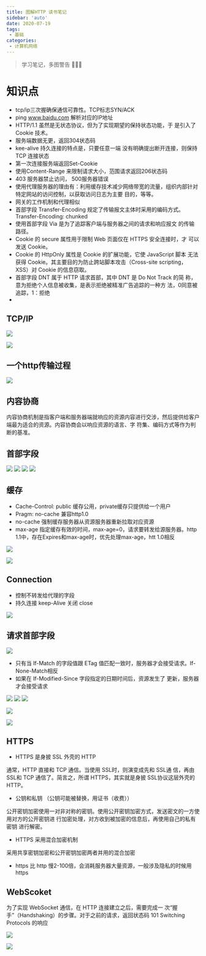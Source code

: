 ```yaml
---
title: 图解HTTP 读书笔记
sidebar: 'auto'
date: 2020-07-19
tags:
 - 基础
categories:
 - 计算机网络
---
```


> 学习笔记，多图警告 🚫🚫🚫
<!-- more -->

# 知识点
* tcp/ip三次握确保通信可靠性。TCP标志SYN/ACK
* ping www.baidu.com 解析对应的IP地址
* HTTP/1.1 虽然是无状态协议，但为了实现期望的保持状态功能，于 是引入了 Cookie 技术。
* 服务端数据无更，返回304状态码
* kee-alive 持久连接的特点是，只要任意一端 没有明确提出断开连接，则保持 TCP 连接状态
* 第一次连接服务端返回Set-Cookie
* 使用Content-Range 来限制请求大小，范围请求返回206状态码
* 403 服务器禁止访问， 500服务器错误
* 使用代理服务器的理由有：利用缓存技术减少网络带宽的流量，组织内部针对特定网站的访问控制，以获取访问日志为主要 目的，等等。
* 网关的工作机制和代理相似
* 首部字段 Transfer-Encoding 规定了传输报文主体时采用的编码方式。Transfer-Encoding: chunked
* 使用首部字段 Via 是为了追踪客户端与服务器之间的请求和响应报文 的传输路径。
* Cookie 的 secure 属性用于限制 Web 页面仅在 HTTPS 安全连接时，才 可以发送 Cookie。
* Cookie 的 HttpOnly 属性是 Cookie 的扩展功能，它使 JavaScript 脚本 无法获得 Cookie。其主要目的为防止跨站脚本攻击（Cross-site scripting，XSS）对 Cookie 的信息窃取。
* 首部字段 DNT 属于 HTTP 请求首部，其中 DNT 是 Do Not Track 的简 称，意为拒绝个人信息被收集，是表示拒绝被精准广告追踪的一种方 法，0同意被追踪，1：拒绝
* 

## TCP/IP

![](https://user-gold-cdn.xitu.io/2019/12/9/16ee9c4f7d2d5b20?w=1108&h=1232&f=png&s=360723)


![](https://user-gold-cdn.xitu.io/2019/12/9/16ee9c783cf7e1ee?w=1146&h=1030&f=png&s=527885)

## 一个http传输过程

![](https://user-gold-cdn.xitu.io/2019/12/9/16ee9d6aaae9b25a?w=1182&h=1666&f=png&s=1001333)

## 内容协商
内容协商机制是指客户端和服务器端就响应的资源内容进行交涉，然后提供给客户端最为适合的资源。内容协商会以响应资源的语言、字 符集、编码方式等作为判断的基准。

## 首部字段

![](https://user-gold-cdn.xitu.io/2019/12/11/16ef2cc992307205?w=800&h=600&f=png&s=112199)
![](https://user-gold-cdn.xitu.io/2019/12/11/16ef2cd4eb9440a9?w=854&h=1012&f=png&s=235022)
![](https://user-gold-cdn.xitu.io/2019/12/11/16ef2cd8a74efe7a?w=848&h=614&f=png&s=132476)
![](https://user-gold-cdn.xitu.io/2019/12/11/16ef2ce6b5229b7e?w=824&h=676&f=png&s=138794)

## 缓存
* Cache-Control: public 缓存公用，private缓存只提供给一个用户
* Pragm: no-cache 兼容http1.0
* no-cache 强制缓存服务器从资源服务器重新拉取对应资源
* max-age 指定缓存有效的时间，max-age=0，请求要转发给源服务器。http 1.1中，存在Expires和max-age时，优先处理max-age，htt 1.0相反

![](https://user-gold-cdn.xitu.io/2019/12/11/16ef2d5d104c979e?w=1042&h=706&f=png&s=287405)

![](https://user-gold-cdn.xitu.io/2019/12/11/16ef2dd553aadccf?w=1036&h=370&f=png&s=80988)

## Connection 
* 控制不转发给代理的字段
* 持久连接 keep-Alive 关闭 close

![](https://user-gold-cdn.xitu.io/2019/12/11/16ef2e969a719b65?w=1034&h=742&f=png&s=337741)

## 请求首部字段

![](https://user-gold-cdn.xitu.io/2019/12/11/16ef2fe735ba94f2?w=1212&h=816&f=png&s=384769)

* 只有当 If-Match 的字段值跟 ETag 值匹配一致时，服务器才会接受请求。If-None-Match相反
* 如果在 If-Modified-Since 字段指定的日期时间后，资源发生了 更新，服务器才会接受请求

![](https://user-gold-cdn.xitu.io/2019/12/11/16ef3ad41e82f163?w=1176&h=1124&f=png&s=393138)
![](https://user-gold-cdn.xitu.io/2019/12/11/16ef3b32a34673c7?w=1128&h=860&f=png&s=340253)
![](https://user-gold-cdn.xitu.io/2019/12/11/16ef3b594ac9a3ea?w=1116&h=720&f=png&s=135095)

![](https://user-gold-cdn.xitu.io/2019/12/11/16ef3b7dab2a2309?w=1198&h=1444&f=png&s=706944)

![](https://user-gold-cdn.xitu.io/2019/12/11/16ef3c23be804f80?w=1112&h=506&f=png&s=149512)
## HTTPS
* HTTPS 是身披 SSL 外壳的 HTTP

通常，HTTP 直接和 TCP 通信。当使用 SSL时，则演变成先和 SSL通 信，再由 SSL和 TCP 通信了。简言之，所谓 HTTPS，其实就是身披 SSL协议这层外壳的 HTTP。
* 公钥和私钥 （公钥可能被替换，用证书（收费））

公开密钥加密使用一对非对称的密钥。使用公开密钥加密方式，发送密文的一方使用对方的公开密钥进 行加密处理，对方收到被加密的信息后，再使用自己的私有密钥 进行解密。

* HTTPS 采用混合加密机制

采用共享密钥加密和公开密钥加密两者并用的混合加密

* https 比 http 慢2-100倍，会消耗服务器大量资源，一般涉及隐私的时候用 https

## WebScoket
为了实现 WebSocket 通信，在 HTTP 连接建立之后，需要完成一 次“握手”（Handshaking）的步骤。对于之前的请求，返回状态码 101 Switching Protocols 的响应

![](https://user-gold-cdn.xitu.io/2019/12/16/16f0e50efa52e305?w=1320&h=684&f=png&s=185953)


![](https://user-gold-cdn.xitu.io/2019/12/16/16f0e520891c6b05?w=1238&h=964&f=png&s=492027)
